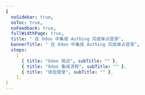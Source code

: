 ```yaml
---
{
  noSidebar: true,
  noToc: true,
  noFeedback: true,
  fullWidthPage: true,
  title: " 在 Odoo 中集成 Authing 完成单点登录",
  bannerTitle: " 在 Odoo 中集成 Authing 完成单点登录",
  steps:
    [
      { title: "Odoo 简述", subTitle: "" },
      { title: "Odoo 集成流程", subTitle: "" },
      { title: "体验登录", subTitle: "" },
    ],
}
---
```


<IntegrationDetail/>
